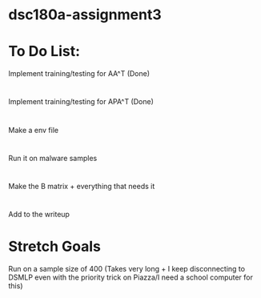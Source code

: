 # dsc180a-assignment3

# To Do List:
Implement training/testing for AA^T (Done)
# 
Implement training/testing for APA^T  (Done)
#
Make a env file
#
Run it on malware samples
#
Make the B matrix + everything that needs it
#
Add to the writeup


# Stretch Goals
Run on a sample size of 400 (Takes very long + I keep disconnecting to DSMLP even with the priority trick on Piazza/I need a school computer for this)
